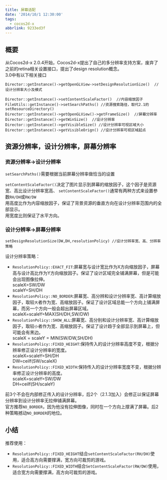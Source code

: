 ```yaml
---
title: 屏幕适配
date: '2014/10/1 12:30:00'
tags:
  - cocos2d-x
abbrlink: 9233ed3f
---
```


## 概要
从Cocos2d-x 2.0.4开始，Cocos2d-x提出了自己的多分辨率支持方案，废弃了之前的retina相关设置接口，提出了design resolution概念。  
3.0中有以下相关接口

	Director::getInstance()->getOpenGLView->setDesignResolutionSize()  //设计分辨率大小及模式

	Director::getInstance()->setContentScaleFactor()  //内容缩放因子
	FileUtils::getInstance()->setSearchPaths() //资源搜索路径，取代2.1的setResourceDirectory()
	Director::getInstance()->getOpenGLView()->getFrameSize()  //屏幕分辨率
	Director::getInstance()->getWinSize()  //设计分辨率
	Director::getInstance()->getVisibleSize() //设计分辨率可视区域大小
	Director::getInstance()->getVisibleOrign() //设计分辨率可视区域起点

<!-- more -->

## 资源分辨率，设计分辨率，屏幕分辨率
### 资源分辨率->设计分辨率
`setSearchPaths()`需要根据当前屏幕分辨率做恰当的设置  

`setContentScaleFactor()`决定了图片显示到屏幕的缩放因子，这个因子是资源宽、高比设计分辨率宽高、
`setContentScaleFactor()`通常有两种方式来设置参数`RH/DH`或`RW/DW`  
用高度比作为内容缩放因子，保证了背景资源的垂直方向在设计分辨率范围内的全部显示。  
用宽度比则保证了水平方向。

### 设计分辨率->屏幕分辨率
	setDesignResolutionSize(DW,DH,resolutionPolicy) //设计分辨率宽、高、分辨率策略

设计分辨率策略：

* `ResolutionPolicy::EXACT_FIT`:屏幕宽与设计宽比作为X方向缩放因子，屏幕高与设计高比作为Y方向缩放因子。保证了设计区域完全铺满屏幕，但是可能会出现图像拉伸。  
scaleX=SW/DW  
scaleY=SH/DH
* `ResolutionPolicy::NO_BORDER`:屏幕宽、高分辨和设计分辨率宽、高计算缩放因子，取较`大`者作为宽、高缩放因子。保证了设计区域总能一个方向上铺满屏幕，而另一个方向一般会超出屏幕区域。  
scaleX=scaleY=MAX(SH/DH,SW/DW)
* `ResolutionPolicy::SHOW_ALL`:屏幕宽、高分别和设计分辨率宽、高计算缩放因子，取较`小`者作为宽、高缩放因子。保证了设计趋于全部显示到屏幕上，但可能会有黑边。  
scaleX = scaleY = MIN(SW/DW,SH/DH)  
* `ResolutionPolicy::FIXED_HEIGHT`:保持传入的设计分辨率高度不变，根据分辨率修正设计分辨率的宽度。  
scaleX=scaleY=SH/DH  
DW=ceilf(SW/scaleX)
* `ResolutionPolicy::FIXED_WIDTH`:保持传入的设计分辨率宽度不变，根据分辨率修正设计分辨率的高度。  
scaleX=scaleY=SW/DW  
DH=ceilf(SH/scaleY)

前3个不会在内部修正传入的设计分辨率，后2个（2.1.3加入）会修正以保证屏幕分辨率到设计分辨率无拉伸铺满屏幕。  
官方推荐`NO_BORDER`，因为他没有拉伸图像，同时在一个方向上撑满了屏幕。后2种策略撼动`NO_BORDER`的地位。

## 小结
推荐使用：

* `ResolutionPolicy::FIXED_HEIGHT`结合`setContentScaleFactor(RH/DH)`使用，适合高方向需要撑满，宽方向可裁剪的游戏。
* `ResolutionPolicy::FIXED_WIDTH`结合`SetContentScaleFactor(RW/DW)`使用，适合宽方向需要撑满，高方向可裁剪的游戏。
